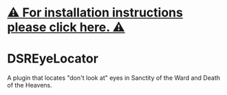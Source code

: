 # [⚠ For installation instructions please click here. ⚠](https://github.com/Eternita-S/MyDalamudPlugins#installation)
# DSREyeLocator
A plugin that locates "don't look at" eyes in Sanctity of the Ward and Death of the Heavens.
